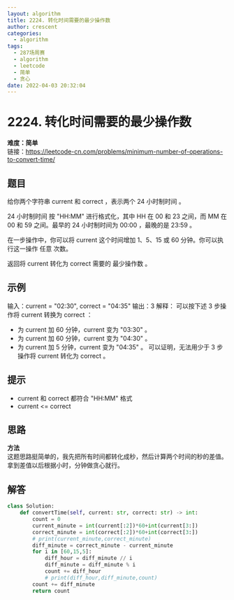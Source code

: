 ```yaml
---
layout: algorithm
title: 2224. 转化时间需要的最少操作数
author: crescent
categories:
  - algorithm
tags:
  - 287场周赛
  - algorithm
  - leetcode
  - 简单
  - 贪心
date: 2022-04-03 20:32:04
---
```

# 2224. 转化时间需要的最少操作数
**难度：简单**  
链接：https://leetcode-cn.com/problems/minimum-number-of-operations-to-convert-time/
## 题目
给你两个字符串 current 和 correct ，表示两个 24 小时制时间 。

24 小时制时间 按 "HH:MM" 进行格式化，其中 HH 在 00 和 23 之间，而 MM 在 00 和 59 之间。最早的 24 小时制时间为 00:00 ，最晚的是 23:59 。

在一步操作中，你可以将 current 这个时间增加 1、5、15 或 60 分钟。你可以执行这一操作 任意 次数。

返回将 current 转化为 correct 需要的 最少操作数 。

## 示例
输入：current = "02:30", correct = "04:35"
输出：3
解释：
可以按下述 3 步操作将 current 转换为 correct ：
- 为 current 加 60 分钟，current 变为 "03:30" 。
- 为 current 加 60 分钟，current 变为 "04:30" 。 
- 为 current 加 5 分钟，current 变为 "04:35" 。
可以证明，无法用少于 3 步操作将 current 转化为 correct 。


## 提示
+ current 和 correct 都符合 "HH:MM" 格式
+ current <= correct

## 思路
**方法**  
这题思路挺简单的，我先把所有时间都转化成秒，然后计算两个时间的秒的差值。拿到差值以后根据小时，分钟做贪心就行。 

## 解答
``` python
class Solution:
    def convertTime(self, current: str, correct: str) -> int:
        count = 0
        current_minute = int(current[:2])*60+int(current[3:])
        correct_minute = int(correct[:2])*60+int(correct[3:])
        # print(current_minute,correct_minute)
        diff_minute = correct_minute - current_minute
        for i in [60,15,5]:
            diff_hour = diff_minute // i
            diff_minute = diff_minute % i
            count += diff_hour
            # print(diff_hour,diff_minute,count)
        count += diff_minute
        return count
```